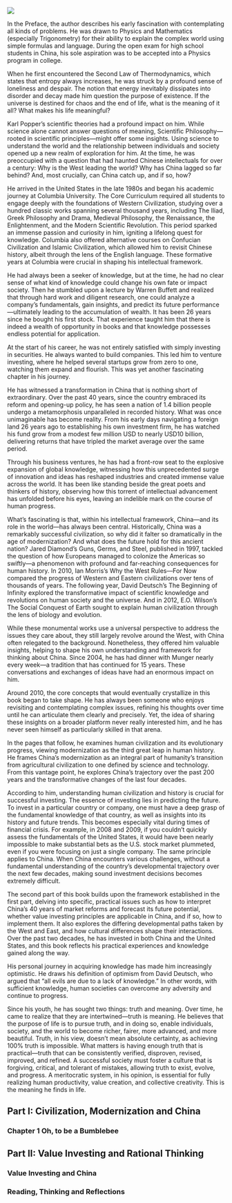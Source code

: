<img src="https://d-alley.github.io/blog/images/2024-09-25-Image">

In the Preface, the author describes his early fascination with contemplating all kinds of problems. He was drawn to Physics and Mathematics (especially Trigonometry) for their ability to explain the complex world using simple formulas and language. During the open exam for high school students in China, his sole aspiration was to be accepted into a Physics program in college.

When he first encountered the Second Law of Thermodynamics, which states that entropy always increases, he was struck by a profound sense of loneliness and despair. The notion that energy inevitably dissipates into disorder and decay made him question the purpose of existence. If the universe is destined for chaos and the end of life, what is the meaning of it all? What makes his life meaningful?

Karl Popper’s scientific theories had a profound impact on him. While science alone cannot answer questions of meaning, Scientific Philosophy—rooted in scientific principles—might offer some insights. Using science to understand the world and the relationship between individuals and society opened up a new realm of exploration for him. At the time, he was preoccupied with a question that had haunted Chinese intellectuals for over a century: Why is the West leading the world? Why has China lagged so far behind? And, most crucially, can China catch up, and if so, how?

He arrived in the United States in the late 1980s and began his academic journey at Columbia University. The Core Curriculum required all students to engage deeply with the foundations of Western Civilization, studying over a hundred classic works spanning several thousand years, including The Iliad, Greek Philosophy and Drama, Medieval Philosophy, the Renaissance, the Enlightenment, and the Modern Scientific Revolution. This period sparked an immense passion and curiosity in him, igniting a lifelong quest for knowledge. Columbia also offered alternative courses on Confucian Civilization and Islamic Civilization, which allowed him to revisit Chinese history, albeit through the lens of the English language. These formative years at Columbia were crucial in shaping his intellectual framework.

He had always been a seeker of knowledge, but at the time, he had no clear sense of what kind of knowledge could change his own fate or impact society. Then he stumbled upon a lecture by Warren Buffett and realized that through hard work and diligent research, one could analyze a company’s fundamentals, gain insights, and predict its future performance—ultimately leading to the accumulation of wealth. It has been 26 years since he bought his first stock. That experience taught him that there is indeed a wealth of opportunity in books and that knowledge possesses endless potential for application.

At the start of his career, he was not entirely satisfied with simply investing in securities. He always wanted to build companies. This led him to venture investing, where he helped several startups grow from zero to one, watching them expand and flourish. This was yet another fascinating chapter in his journey.

He has witnessed a transformation in China that is nothing short of extraordinary. Over the past 40 years, since the country embraced its reform and opening-up policy, he has seen a nation of 1.4 billion people undergo a metamorphosis unparalleled in recorded history. What was once unimaginable has become reality. From his early days navigating a foreign land 26 years ago to establishing his own investment firm, he has watched his fund grow from a modest few million USD to nearly USD10 billion, delivering returns that have tripled the market average over the same period.

Through his business ventures, he has had a front-row seat to the explosive expansion of global knowledge, witnessing how this unprecedented surge of innovation and ideas has reshaped industries and created immense value across the world. It has been like standing beside the great poets and thinkers of history, observing how this torrent of intellectual advancement has unfolded before his eyes, leaving an indelible mark on the course of human progress.

What’s fascinating is that, within his intellectual framework, China—and its role in the world—has always been central. Historically, China was a remarkably successful civilization, so why did it falter so dramatically in the age of modernization? And what does the future hold for this ancient nation? Jared Diamond’s Guns, Germs, and Steel, published in 1997, tackled the question of how Europeans managed to colonize the Americas so swiftly—a phenomenon with profound and far-reaching consequences for human history. In 2010, Ian Morris’s Why the West Rules—For Now compared the progress of Western and Eastern civilizations over tens of thousands of years. The following year, David Deutsch’s The Beginning of Infinity explored the transformative impact of scientific knowledge and revolutions on human society and the universe. And in 2012, E.O. Wilson’s The Social Conquest of Earth sought to explain human civilization through the lens of biology and evolution.

While these monumental works use a universal perspective to address the issues they care about, they still largely revolve around the West, with China often relegated to the background. Nonetheless, they offered him valuable insights, helping to shape his own understanding and framework for thinking about China. Since 2004, he has had dinner with Munger nearly every week—a tradition that has continued for 15 years. These conversations and exchanges of ideas have had an enormous impact on him.

Around 2010, the core concepts that would eventually crystallize in this book began to take shape. He has always been someone who enjoys revisiting and contemplating complex issues, refining his thoughts over time until he can articulate them clearly and precisely. Yet, the idea of sharing these insights on a broader platform never really interested him, and he has never seen himself as particularly skilled in that arena.

In the pages that follow, he examines human civilization and its evolutionary progress, viewing modernization as the third great leap in human history. He frames China’s modernization as an integral part of humanity’s transition from agricultural civilization to one defined by science and technology. From this vantage point, he explores China’s trajectory over the past 200 years and the transformative changes of the last four decades.

According to him, understanding human civilization and history is crucial for successful investing. The essence of investing lies in predicting the future. To invest in a particular country or company, one must have a deep grasp of the fundamental knowledge of that country, as well as insights into its history and future trends. This becomes especially vital during times of financial crisis. For example, in 2008 and 2009, if you couldn’t quickly assess the fundamentals of the United States, it would have been nearly impossible to make substantial bets as the U.S. stock market plummeted, even if you were focusing on just a single company. The same principle applies to China. When China encounters various challenges, without a fundamental understanding of the country’s developmental trajectory over the next few decades, making sound investment decisions becomes extremely difficult.

The second part of this book builds upon the framework established in the first part, delving into specific, practical issues such as how to interpret China’s 40 years of market reforms and forecast its future potential, whether value investing principles are applicable in China, and if so, how to implement them. It also explores the differing developmental paths taken by the West and East, and how cultural differences shape their interactions. Over the past two decades, he has invested in both China and the United States, and this book reflects his practical experiences and knowledge gained along the way.

His personal journey in acquiring knowledge has made him increasingly optimistic. He draws his definition of optimism from David Deutsch, who argued that “all evils are due to a lack of knowledge.” In other words, with sufficient knowledge, human societies can overcome any adversity and continue to progress.

Since his youth, he has sought two things: truth and meaning. Over time, he came to realize that they are intertwined—truth is meaning. He believes that the purpose of life is to pursue truth, and in doing so, enable individuals, society, and the world to become richer, fairer, more advanced, and more beautiful. Truth, in his view, doesn’t mean absolute certainty, as achieving 100% truth is impossible. What matters is having enough truth that is practical—truth that can be consistently verified, disproven, revised, improved, and refined. A successful society must foster a culture that is forgiving, critical, and tolerant of mistakes, allowing truth to exist, evolve, and progress. A meritocratic system, in his opinion, is essential for fully realizing human productivity, value creation, and collective creativity. This is the meaning he finds in life.

## Part I: Civilization, Modernization and China

### Chapter 1 Oh, to be a Bumblebee

## Part II: Value Investing and Rational Thinking

### Value Investing and China

### Reading, Thinking and Reflections
